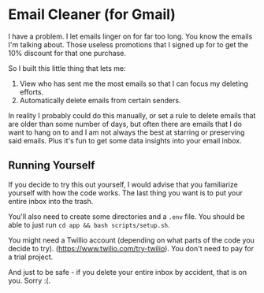 # Email Cleaner (for Gmail)


I have a problem. I let emails linger on for far too long. You know the emails I'm talking about. 
Those useless promotions that I signed up for to get the 10% discount for that one purchase.

So I built this little thing that lets me:

1. View who has sent me the most emails so that I can focus my deleting efforts.
2. Automatically delete emails from certain senders. 

In reality I probably could do this manually, or set a rule to delete emails that are older than some number of days, 
but often there are emails that I do want to hang on to and I am not always the best 
at starring or preserving said emails. Plus it's fun to get some data insights into your 
email inbox. 


## Running Yourself

If you decide to try this out yourself, I would advise that you familiarize yourself with how the code works.
The last thing you want is to put your entire inbox into the trash. 

You'll also need to create some directories and a  `.env` file. You should be able to just run
`cd app && bash scripts/setup.sh`. 

You might need a Twillio account (depending on what parts of the code you decide to try). (https://www.twilio.com/try-twilio).
You don't need to pay for a trial project.

And just to be safe - if you delete your entire inbox by accident, that is on you. Sorry :(.


